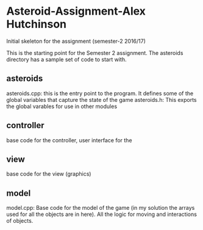 # Asteroid-Assignment-Alex Hutchinson
Initial skeleton for the assignment (semester-2 2016/17)

This is the starting point for the Semester 2 assignment.
The asteroids directory has a sample set of code to start with.

## asteroids
asteroids.cpp:
 this is the entry point to the program.  It defines some of the global variables that capture the state of the game
asteroids.h:
  This exports the global varables for use in other modules
  
## controller
base code for the controller, user interface for the 

## view
base code for the view (graphics)

## model 
model.cpp:
 Base code for the model of the game (in my solution the arrays used for all the objects are in here).
 All the logic for moving and interactions of objects.
 
